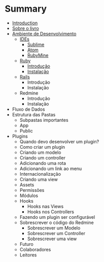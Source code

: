 # Summary

* [Introduction](README.md)
* [Sobre o livro](chapters/sobre_o_livro.md)
* [Ambiente de Desenvolvimento](chapters/ambiente_de_desenvolvimento.md)
   * [IDEs](chapters/ambiente_de_desenvolvimento/ides.md)
       * [Sublime](chapters/ambiente_de_desenvolvimento/ides/sublime.md)
       * [Atom](chapters/ambiente_de_desenvolvimento/ides/atom.md)
       * [RubyMine](chapters/ambiente_de_desenvolvimento/ides/rubymine.md)
   * [Ruby](chapters/ambiente_de_desenvolvimento/ruby.md)
       * [Introdução](chapters/ambiente_de_desenvolvimento/ruby/introducao.md)
       * [Instalação](chapters/ambiente_de_desenvolvimento/ruby/instalacao.md)
   * [Rails](chapters/ambiente_de_desenvolvimento/rails.md)
       * Introdução
       * Instalação
   * Redmine
       * Introdução
       * Instalação
* Fluxo de Dados
* Estrutura das Pastas
   * Subpastas importantes
   * App
   * Public
* Plugins
   * Quando devo desenvolver um plugin?
   * Como criar um plugin
   * Criando um modelo
   * Criando um controller
   * Adicionando uma rota
   * Adicionando um link ao menu
   * Internacionalização
   * Criando uma view
   * Assets
   * Permissões
   * Módulos
   * Hooks
       * Hooks nas Views
       * Hooks nos Controllers
   * Fazendo um plugin ser configurável
   * Sobrescrever o código do Redmine
       * Sobrescrever um Modelo
       * Sobrescrever um Controller
       * Sobrescrever uma view
   * Futuro
   * Colaboradores
   * Leitores

